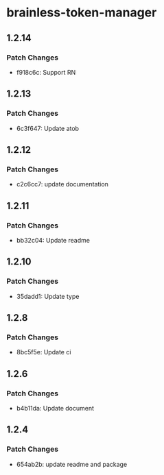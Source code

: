 # brainless-token-manager

## 1.2.14

### Patch Changes

- f918c6c: Support RN

## 1.2.13

### Patch Changes

- 6c3f647: Update atob

## 1.2.12

### Patch Changes

- c2c6cc7: update documentation

## 1.2.11

### Patch Changes

- bb32c04: Update readme

## 1.2.10

### Patch Changes

- 35dadd1: Update type

## 1.2.8

### Patch Changes

- 8bc5f5e: Update ci

## 1.2.6

### Patch Changes

- b4b11da: Update document

## 1.2.4

### Patch Changes

- 654ab2b: update readme and package
